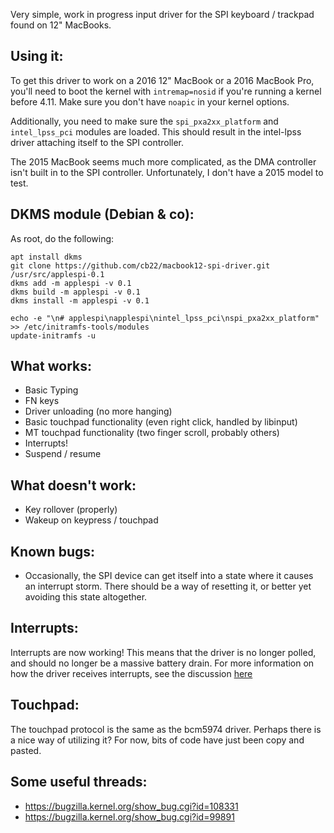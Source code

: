 Very simple, work in progress input driver for the SPI keyboard / trackpad found on 12" MacBooks. 

Using it:
---------
To get this driver to work on a 2016 12" MacBook or a 2016 MacBook Pro, you'll need to boot the kernel with `intremap=nosid` if you're running a kernel before 4.11. Make sure you don't have `noapic` in your kernel options.

Additionally, you need to make sure the `spi_pxa2xx_platform` and `intel_lpss_pci` modules are loaded. This should result in the intel-lpss driver attaching itself to the SPI controller. 

The 2015 MacBook seems much more complicated, as the DMA controller isn't built in to the SPI controller. Unfortunately, I don't have a 2015 model to test.

DKMS module (Debian & co):
--------------------------
As root, do the following:
```
apt install dkms
git clone https://github.com/cb22/macbook12-spi-driver.git /usr/src/applespi-0.1
dkms add -m applespi -v 0.1
dkms build -m applespi -v 0.1
dkms install -m applespi -v 0.1

echo -e "\n# applespi\napplespi\nintel_lpss_pci\nspi_pxa2xx_platform" >> /etc/initramfs-tools/modules
update-initramfs -u
```

What works:
-----------
* Basic Typing
* FN keys
* Driver unloading (no more hanging)
* Basic touchpad functionality (even right click, handled by libinput)
* MT touchpad functionality (two finger scroll, probably others)
* Interrupts!
* Suspend / resume

What doesn't work:
------------------
* Key rollover (properly)
* Wakeup on keypress / touchpad
 
Known bugs:
-----------
* Occasionally, the SPI device can get itself into a state where it causes an interrupt storm. There should be a way of resetting it, or better yet avoiding this state altogether.

Interrupts:
-----------
Interrupts are now working! This means that the driver is no longer polled, and should no longer be a massive battery drain. For more information on how the driver receives interrupts, see the discussion [here](https://github.com/cb22/macbook12-spi-driver/pull/1)

Touchpad:
---------
The touchpad protocol is the same as the bcm5974 driver. Perhaps there is a nice way of utilizing it? For now, bits of code have just been copy and pasted.

Some useful threads:
--------------------
* https://bugzilla.kernel.org/show_bug.cgi?id=108331
* https://bugzilla.kernel.org/show_bug.cgi?id=99891
